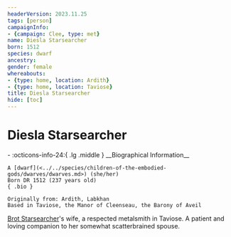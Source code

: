 ```yaml
---
headerVersion: 2023.11.25
tags: [person]
campaignInfo:
- {campaign: Clee, type: met}
name: Diesla Starsearcher
born: 1512
species: dwarf
ancestry:
gender: female
whereabouts:
- {type: home, location: Ardith}
- {type: home, location: Taviose}
title: Diesla Starsearcher
hide: [toc]
---
```


# Diesla Starsearcher
<div class="grid cards ext-narrow-margin ext-one-column" markdown>
- :octicons-info-24:{ .lg .middle } __Biographical Information__

    A [dwarf](<../../species/children-of-the-embodied-gods/dwarves/dwarves.md>) (she/her)  
    Born DR 1512 (237 years old)  
    { .bio }

    Originally from: Ardith, Labkhan
    Based in Taviose, the Manor of Cleenseau, the Barony of Aveil
</div>


[Brot Starsearcher](<./brot-starsearcher.md>)'s wife, a respected metalsmith in Taviose. A patient and loving companion to her somewhat scatterbrained spouse.